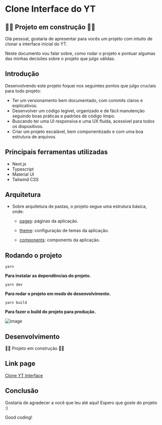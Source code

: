# Clone Interface do YT

## 🚨🚨 Projeto em construção 🚨🚨

Olá pessoal, gostaria de apresentar para vocês um projeto com intuito de clonar a interface inicial do YT.

Neste documento vou falar sobre, como rodar o projeto e pontuar algumas das minhas decisões sobre o projeto que julgo válidas.

## Introdução

Desenvolvendo este projeto foquei nos seguintes pontos que julgo cruciais para todo projeto:

- Ter um versionamento bem documentado, com commits claros e explicativos.
- Desenvolver um código legível, organizado e de fácil manutenção seguindo boas práticas e padrões de código limpo.
- Buscando ter uma UI responsiva e uma UX fluída, acessível para todos os dispositivos.
- Criar um projeto escalável, bem componentizado e com uma boa estrutura de arquivos.

## Principais ferramentas utilizadas

- Next.js
- Typescript
- Material UI
- Tailwind CSS

## Arquitetura

- Sobre arquitetura de pastas, o projeto segue uma estrutura básica, onde:

  - [pages](https://github.com/samuelrms/Clone-YouTube-Interface/tree/main/src/pages): páginas da aplicação.

  - [theme](https://github.com/samuelrms/Clone-YouTube-Interface/tree/main/src/theme): configuração de temas da aplicação.
    
  - [components](https://github.com/samuelrms/Clone-YouTube-Interface/tree/main/src/components): components da aplicação.

## Rodando o projeto

```
yarn
```

**Para instalar as dependências do projeto.**

```
yarn dev
```

**Para rodar o projeto em modo de desenvolvimento.**

```
yarn build
```

**Para fazer o build do projeto para produção.**

![image](https://github.com/samuelrms/Clone-YouTube-Interface/assets/92615688/a0970b7c-40f6-4c98-9987-eadb0b5aa3ee)


## Desenvolvimento

🚨🚨 Projeto em construção 🚨🚨

## Link page

[Clone YT Interface](https://youtube-interface-samuelramos-dev.vercel.app/)

## Conclusão

Gostaria de agradecer a você que leu até aqui! Espero que goste do projeto :)

Good coding!
